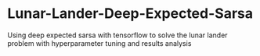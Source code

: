 # Lunar-Lander-Deep-Expected-Sarsa
Using deep expected sarsa with tensorflow to solve the lunar lander problem with hyperparameter tuning and results analysis
